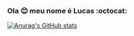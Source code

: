 ### Ola :blush: meu nome é Lucas :octocat:



[![Anurag's GitHub stats](https://github-readme-stats.vercel.app/api?username=fogo5000&show_icons=true&theme=dark&title_color=#ED1928)](https://github.com/anuraghazra/github-readme-stats)
<!--
